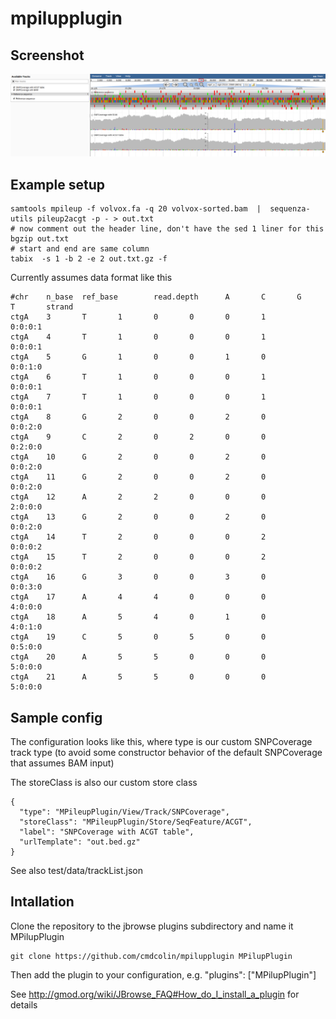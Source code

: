 # mpilupplugin

## Screenshot

![](img/1.png)

## Example setup


    samtools mpileup -f volvox.fa -q 20 volvox-sorted.bam  |  sequenza-utils pileup2acgt -p - > out.txt
    # now comment out the header line, don't have the sed 1 liner for this
    bgzip out.txt
    # start and end are same column
    tabix  -s 1 -b 2 -e 2 out.txt.gz -f


Currently assumes data format like this

```
#chr    n_base  ref_base        read.depth      A       C       G       T       strand
ctgA    3       T       1       0       0       0       1       0:0:0:1
ctgA    4       T       1       0       0       0       1       0:0:0:1
ctgA    5       G       1       0       0       1       0       0:0:1:0
ctgA    6       T       1       0       0       0       1       0:0:0:1
ctgA    7       T       1       0       0       0       1       0:0:0:1
ctgA    8       G       2       0       0       2       0       0:0:2:0
ctgA    9       C       2       0       2       0       0       0:2:0:0
ctgA    10      G       2       0       0       2       0       0:0:2:0
ctgA    11      G       2       0       0       2       0       0:0:2:0
ctgA    12      A       2       2       0       0       0       2:0:0:0
ctgA    13      G       2       0       0       2       0       0:0:2:0
ctgA    14      T       2       0       0       0       2       0:0:0:2
ctgA    15      T       2       0       0       0       2       0:0:0:2
ctgA    16      G       3       0       0       3       0       0:0:3:0
ctgA    17      A       4       4       0       0       0       4:0:0:0
ctgA    18      A       5       4       0       1       0       4:0:1:0
ctgA    19      C       5       0       5       0       0       0:5:0:0
ctgA    20      A       5       5       0       0       0       5:0:0:0
ctgA    21      A       5       5       0       0       0       5:0:0:0

```

## Sample config

The configuration looks like this, where type is our custom SNPCoverage track type (to avoid some constructor behavior of the default SNPCoverage that assumes BAM input)

The storeClass is also our custom store class

    {
      "type": "MPileupPlugin/View/Track/SNPCoverage",
      "storeClass": "MPileupPlugin/Store/SeqFeature/ACGT",
      "label": "SNPCoverage with ACGT table",
      "urlTemplate": "out.bed.gz"
    }

See also test/data/trackList.json

## Intallation

Clone the repository to the jbrowse plugins subdirectory and name it MPilupPlugin

    git clone https://github.com/cmdcolin/mpilupplugin MPilupPlugin

Then add the plugin to your configuration, e.g. "plugins": ["MPilupPlugin"]

See http://gmod.org/wiki/JBrowse_FAQ#How_do_I_install_a_plugin for details
